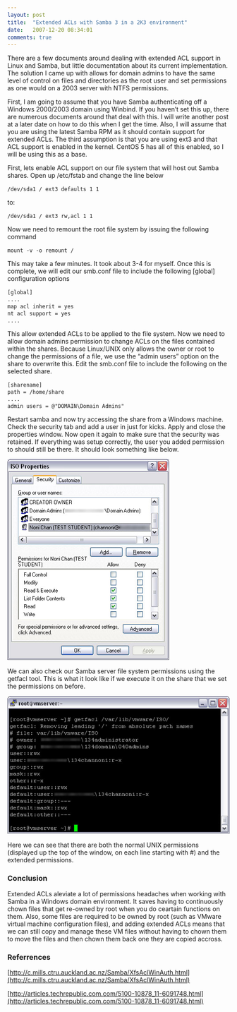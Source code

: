 ```yaml
---
layout: post
title:  "Extended ACLs with Samba 3 in a 2K3 environment"
date:   2007-12-20 08:34:01
comments: true
---
```


There are a few documents around dealing with extended ACL support in Linux and Samba, but little documentation about its current implementation. The solution I came up with allows for domain admins to have the same level of control on files and directories as the root user and set permissions as one would on a 2003 server with NTFS permissions.

First, I am going to assume that you have Samba authenticating off a Windows 2000/2003 domain using Winbind. If you haven’t set this up, there are numerous documents around that deal with this. I will write another post at a later date on how to do this when I get the time. Also, I will assume that you are using the latest Samba RPM as it should contain support for extended ACLs. The third assumption is that you are using ext3 and that ACL support is enabled in the kernel. CentOS 5 has all of this enabled, so I will be using this as a base.

First, lets enable ACL support on our file system that will host out Samba shares. Open up /etc/fstab and change the line below

    /dev/sda1 / ext3 defaults 1 1

to:

    /dev/sda1 / ext3 rw,acl 1 1

Now we need to remount the root file system by issuing the following command

    mount -v -o remount /

This may take a few minutes. It took about 3-4 for myself. Once this is complete, we will edit our smb.conf file to include the following [global] configuration options

    [global]
    ....
    map acl inherit = yes
    nt acl support = yes
    ....

This allow extended ACLs to be applied to the file system. Now we need to allow domain admins permission to change ACLs on the files contained within the shares. Because Linux/UNIX only allows the owner or root to change the permissions of a file, we use the “admin users” option on the share to overwrite this. Edit the smb.conf file to include the following on the selected share.

    [sharename]
    path = /home/share
    ....
    admin users = @"DOMAIN\Domain Admins"

Restart samba and now try accessing the share from a Windows machine. Check the security tab and add a user in just for kicks. Apply and close the properties window. Now open it again to make sure that the security was retained. If everything was setup correctly, the user you added permission to should still be there. It should look something like below.

![1](/assets/posts/extendedacls1.jpg)

We can also check our Samba server file system permissions using the getfacl tool. This is what it look like if we execute it on the share that we set the permissions on before.

![1](/assets/posts/extendedacls2.jpg)

Here we can see that there are both the normal UNIX permissions (displayed up the top of the window, on each line starting with #) and the extended permissions.

### Conclusion
Extended ACLs aleviate a lot of permissions headaches when working with Samba in a Windows domain environment. It saves having to continuously chown files that get re-owned by root when you do ceartain functions on them. Also, some files are required to be owned by root (such as VMware virtual machine configuration files), and adding extended ACLs means that we can still copy and manage these VM files without having to chown them to move the files and then chown them back one they are copied accross.

### Referrences
[http://c.mills.ctru.auckland.ac.nz/Samba/XfsAclWinAuth.html](http://c.mills.ctru.auckland.ac.nz/Samba/XfsAclWinAuth.html)

[http://articles.techrepublic.com.com/5100-10878_11-6091748.html](http://articles.techrepublic.com.com/5100-10878_11-6091748.html)



